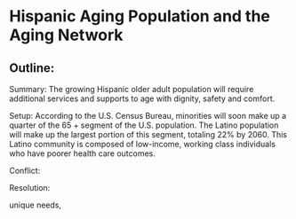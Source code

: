 # Hispanic Aging Population and the Aging Network

## Outline: 
Summary: 
The growing Hispanic older adult population will require additional services and supports to age with dignity, safety and comfort. 

Setup:
According to the U.S. Census Bureau, minorities will soon make up a quarter of the 65 + segment of the U.S. population. The Latino population will make up the largest portion of this segment, totaling 22% by 2060. This Latino community is composed of low-income, working class individuals who have poorer health care outcomes.

Conflict:


Resolution:


unique needs, 
